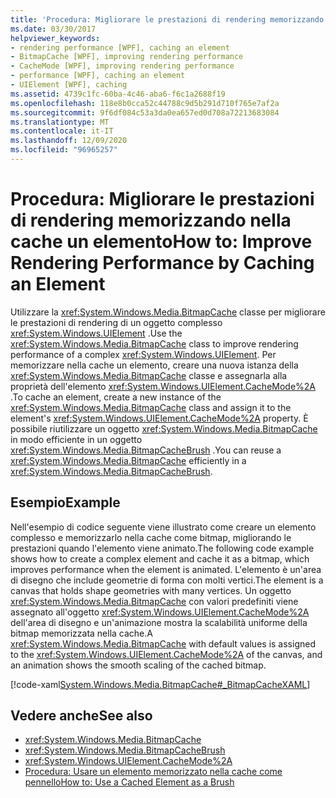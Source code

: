 ```yaml
---
title: 'Procedura: Migliorare le prestazioni di rendering memorizzando nella cache un elemento'
ms.date: 03/30/2017
helpviewer_keywords:
- rendering performance [WPF], caching an element
- BitmapCache [WPF], improving rendering performance
- CacheMode [WPF], improving rendering performance
- performance [WPF], caching an element
- UIElement [WPF], caching
ms.assetid: 4739c1fc-60ba-4c46-aba6-f6c1a2688f19
ms.openlocfilehash: 118e8b0cca52c44788c9d5b291d710f765e7af2a
ms.sourcegitcommit: 9f6df084c53a3da0ea657ed0d708a72213683084
ms.translationtype: MT
ms.contentlocale: it-IT
ms.lasthandoff: 12/09/2020
ms.locfileid: "96965257"
---
```

# <a name="how-to-improve-rendering-performance-by-caching-an-element"></a><span data-ttu-id="cc954-102">Procedura: Migliorare le prestazioni di rendering memorizzando nella cache un elemento</span><span class="sxs-lookup"><span data-stu-id="cc954-102">How to: Improve Rendering Performance by Caching an Element</span></span>
<span data-ttu-id="cc954-103">Utilizzare la <xref:System.Windows.Media.BitmapCache> classe per migliorare le prestazioni di rendering di un oggetto complesso <xref:System.Windows.UIElement> .</span><span class="sxs-lookup"><span data-stu-id="cc954-103">Use the <xref:System.Windows.Media.BitmapCache> class to improve rendering performance of a complex <xref:System.Windows.UIElement>.</span></span> <span data-ttu-id="cc954-104">Per memorizzare nella cache un elemento, creare una nuova istanza della <xref:System.Windows.Media.BitmapCache> classe e assegnarla alla proprietà dell'elemento <xref:System.Windows.UIElement.CacheMode%2A> .</span><span class="sxs-lookup"><span data-stu-id="cc954-104">To cache an element, create a new instance of the <xref:System.Windows.Media.BitmapCache> class and assign it to the element's <xref:System.Windows.UIElement.CacheMode%2A> property.</span></span> <span data-ttu-id="cc954-105">È possibile riutilizzare un oggetto <xref:System.Windows.Media.BitmapCache> in modo efficiente in un oggetto <xref:System.Windows.Media.BitmapCacheBrush> .</span><span class="sxs-lookup"><span data-stu-id="cc954-105">You can reuse a <xref:System.Windows.Media.BitmapCache> efficiently in a <xref:System.Windows.Media.BitmapCacheBrush>.</span></span>  
  
## <a name="example"></a><span data-ttu-id="cc954-106">Esempio</span><span class="sxs-lookup"><span data-stu-id="cc954-106">Example</span></span>  
 <span data-ttu-id="cc954-107">Nell'esempio di codice seguente viene illustrato come creare un elemento complesso e memorizzarlo nella cache come bitmap, migliorando le prestazioni quando l'elemento viene animato.</span><span class="sxs-lookup"><span data-stu-id="cc954-107">The following code example shows how to create a complex element and cache it as a bitmap, which improves performance when the element is animated.</span></span> <span data-ttu-id="cc954-108">L'elemento è un'area di disegno che include geometrie di forma con molti vertici.</span><span class="sxs-lookup"><span data-stu-id="cc954-108">The element is a canvas that holds shape geometries with many vertices.</span></span> <span data-ttu-id="cc954-109">Un oggetto <xref:System.Windows.Media.BitmapCache> con valori predefiniti viene assegnato all'oggetto <xref:System.Windows.UIElement.CacheMode%2A> dell'area di disegno e un'animazione mostra la scalabilità uniforme della bitmap memorizzata nella cache.</span><span class="sxs-lookup"><span data-stu-id="cc954-109">A <xref:System.Windows.Media.BitmapCache> with default values is assigned to the <xref:System.Windows.UIElement.CacheMode%2A> of the canvas, and an animation shows the smooth scaling of the cached bitmap.</span></span>  
  
 [!code-xaml[System.Windows.Media.BitmapCache#_BitmapCacheXAML](~/samples/snippets/csharp/VS_Snippets_Wpf/system.windows.media.bitmapcache/cs/window1.xaml#_bitmapcachexaml)]  
  
## <a name="see-also"></a><span data-ttu-id="cc954-110">Vedere anche</span><span class="sxs-lookup"><span data-stu-id="cc954-110">See also</span></span>

- <xref:System.Windows.Media.BitmapCache>
- <xref:System.Windows.Media.BitmapCacheBrush>
- <xref:System.Windows.UIElement.CacheMode%2A>
- [<span data-ttu-id="cc954-111">Procedura: Usare un elemento memorizzato nella cache come pennello</span><span class="sxs-lookup"><span data-stu-id="cc954-111">How to: Use a Cached Element as a Brush</span></span>](how-to-use-a-cached-element-as-a-brush.md)
